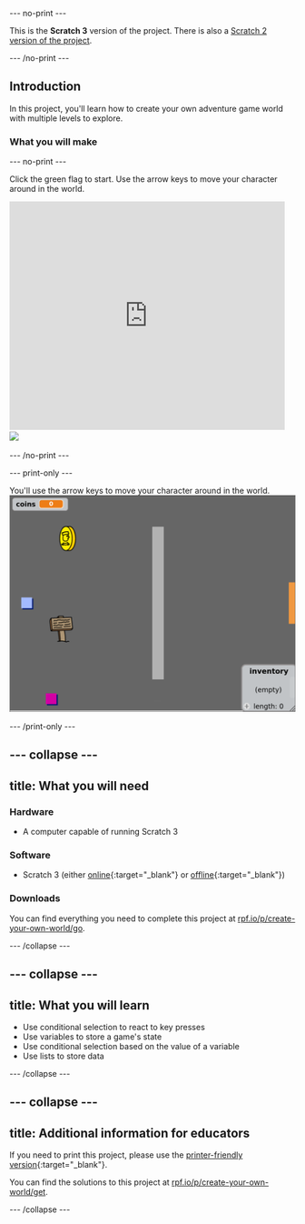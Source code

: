 --- no-print ---

This is the **Scratch 3** version of the project. There is also a [Scratch 2 version of the project](https://projects.raspberrypi.org/en/projects/create-your-own-world-scratch2).

--- /no-print ---

## Introduction

In this project, you'll learn how to create your own adventure game world with multiple levels to explore.

### What you will make
--- no-print ---

Click the green flag to start. Use the arrow keys to move your character around in the world.

<div class="scratch-preview">
  <iframe allowtransparency="true" width="485" height="402" src="https://scratch.mit.edu/projects/embed/258757783/?autostart=false" frameborder="0"></iframe>
  <img src="images/world-final.png">
</div>

--- /no-print ---

--- print-only ---

You'll use the arrow keys to move your character around in the world.
![showcase.png](images/showcase.png)

--- /print-only ---

--- collapse ---
---
title: What you will need
---
### Hardware

+ A computer capable of running Scratch 3

### Software

+ Scratch 3 (either [online](http://rpf.io/scratch-new){:target="_blank"} or [offline](http://rpf.io/scratch-off){:target="_blank"})
 
### Downloads

You can find everything you need to complete this project at [rpf.io/p/create-your-own-world/go](rpf.io/p/create-your-own-world/go).

--- /collapse ---

--- collapse ---
---
title: What you will learn
---
- Use conditional selection to react to key presses
- Use variables to store a game's state
- Use conditional selection based on the value of a variable
- Use lists to store data

--- /collapse ---

--- collapse ---
---
title: Additional information for educators
---
If you need to print this project, please use the [printer-friendly version](https://projects.raspberrypi.org/en/projects/create-your-own-world/print){:target="_blank"}.

You can find the solutions to this project at [rpf.io/p/create-your-own-world/get](rpf.io/p/create-your-own-world/get).

--- /collapse ---

